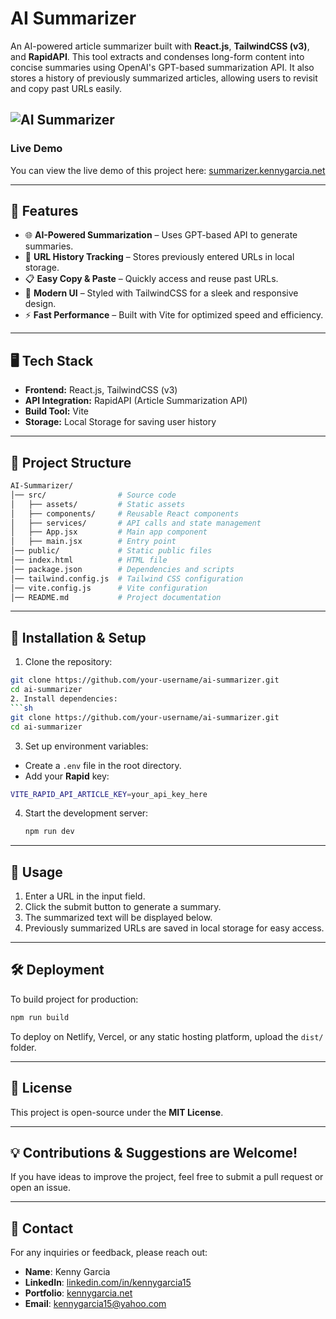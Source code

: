 # AI Summarizer


An AI-powered article summarizer built with **React.js**, **TailwindCSS (v3)**, and **RapidAPI**. This tool extracts and condenses long-form content into concise summaries using OpenAI's GPT-based summarization API. It also stores a history of previously summarized articles, allowing users to revisit and copy past URLs easily.

![AI Summarizer](https://cdn.discordapp.com/attachments/1299155448959598595/1343477976150315018/Screenshot_2025-02-23_220255.png?ex=67bd6ade&is=67bc195e&hm=0e350816b5f948e38ce1b0feafbbdac28da1e3d54db5f06c759e35ecc1920c80&)
---

### Live Demo
You can view the live demo of this project here: [summarizer.kennygarcia.net](https://summarizer.kennygarcia.net)

---

## 🚀 Features


- 🌐 **AI-Powered Summarization** – Uses GPT-based API to generate summaries.
- 📝 **URL History Tracking** – Stores previously entered URLs in local storage.
- 📋 **Easy Copy & Paste** – Quickly access and reuse past URLs.
- 🎨 **Modern UI** – Styled with TailwindCSS for a sleek and responsive design.
- ⚡ **Fast Performance** – Built with Vite for optimized speed and efficiency.

---

## 🖥️ Tech Stack


- **Frontend:** React.js, TailwindCSS (v3)
- **API Integration:** RapidAPI (Article Summarization API)
- **Build Tool:** Vite
- **Storage:** Local Storage for saving user history

---

## 📂 Project Structure

```bash
AI-Summarizer/
│── src/                # Source code
│   ├── assets/         # Static assets
│   ├── components/     # Reusable React components
│   ├── services/       # API calls and state management
│   ├── App.jsx         # Main app component
│   ├── main.jsx        # Entry point
│── public/             # Static public files
│── index.html          # HTML file
│── package.json        # Dependencies and scripts
│── tailwind.config.js  # Tailwind CSS configuration
│── vite.config.js      # Vite configuration
│── README.md           # Project documentation
```

---

## 🔧 Installation & Setup 
1. Clone the repository:
  ```sh
  git clone https://github.com/your-username/ai-summarizer.git
  cd ai-summarizer
2. Install dependencies:
  ```sh
  git clone https://github.com/your-username/ai-summarizer.git
  cd ai-summarizer
  ```
3. Set up environment variables:
  - Create a ```.env``` file in the root directory.
  - Add your **Rapid** key:
  ```sh
  VITE_RAPID_API_ARTICLE_KEY=your_api_key_here
  ```
4. Start the development server:
   ```sh
   npm run dev
   ```

---

## 📌 Usage
1. Enter a URL in the input field.
2. Click the submit button to generate a summary.
3. The summarized text will be displayed below.
4. Previously summarized URLs are saved in local storage for easy access.

---

## 🛠️ Deployment
To build project for production:
  ```sh
  npm run build
  ```
To deploy on Netlify, Vercel, or any static hosting platform, upload the ```dist/``` folder.

---

## 📝 License
This project is open-source under the **MIT License**.

---

## 💡 Contributions & Suggestions are Welcome!
If you have ideas to improve the project, feel free to submit a pull request or open an issue.

---
## 📧 Contact

For any inquiries or feedback, please reach out:

- **Name**: Kenny Garcia
- **LinkedIn**: [linkedin.com/in/kennygarcia15](https://linkedin.com/in/kennygarcia15/)
- **Portfolio**: [kennygarcia.net](https://kennygarcia.net)
- **Email**: [kennygarcia15@yahoo.com](mailto:kennygarcia15@yahoo.com)

